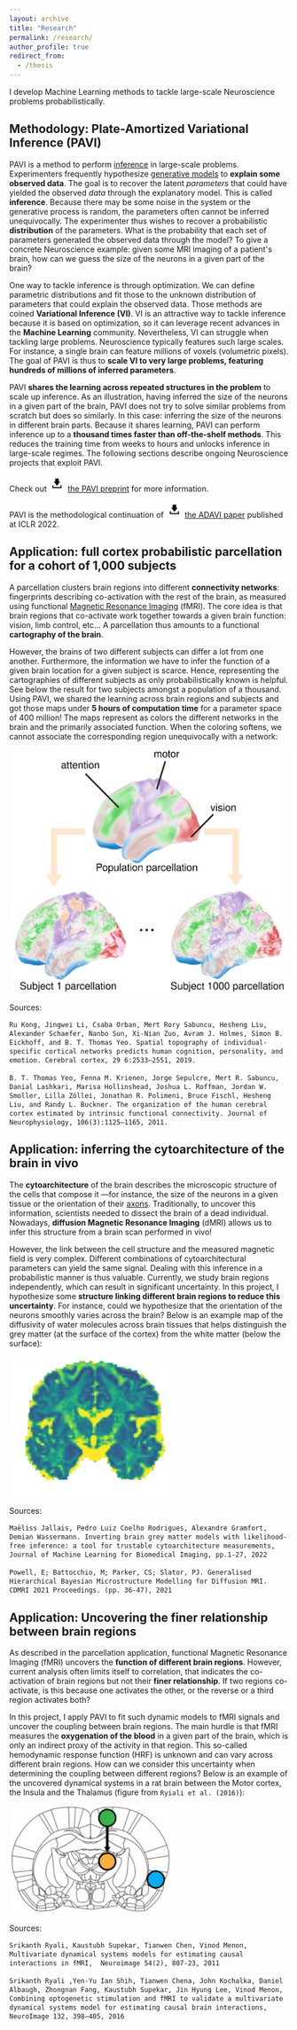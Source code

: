 ```yaml
---
layout: archive
title: "Research"
permalink: /research/
author_profile: true
redirect_from:
  - /thesis
---
```


I develop Machine Learning methods to tackle large-scale Neuroscience problems probabilistically.

## Methodology: Plate-Amortized Variational Inference (PAVI)

PAVI is a method to perform [inference](https://en.wikipedia.org/wiki/Bayesian_inference) in large-scale problems. Experimenters frequently hypothesize [generative models](https://en.wikipedia.org/wiki/Bayesian_network) to **explain some observed data**. The goal is to recover the latent *parameters* that could have yielded the observed *data* through the explanatory model. This is called **inference**. Because there may be some noise in the system or the generative process is random, the parameters often cannot be inferred unequivocally. The experimenter thus wishes to recover a probabilistic **distribution** of the parameters. What is the probability that each set of parameters generated the observed data through the model? To give a concrete Neuroscience example: given some MRI imaging of a patient's brain, how can we guess the size of the neurons in a given part of the brain?

One way to tackle inference is through optimization. We can define parametric distributions and fit those to the unknown distribution of parameters that could explain the observed data. Those methods are coined **Variational Inference (VI)**. VI is an attractive way to tackle inference because it is based on optimization, so it can leverage recent advances in the **Machine Learning** community. Nevertheless, VI can struggle when tackling large problems. Neuroscience typically features such large scales. For instance, a single brain can feature millions of voxels (volumetric pixels). The goal of PAVI is thus to **scale VI to very large problems, featuring hundreds of millions of inferred parameters**.

PAVI **shares the learning across repeated structures in the problem** to scale up inference. As an illustration, having inferred the size of the neurons in a given part of the brain, PAVI does not try to solve similar problems from scratch but does so similarly. In this case: inferring the size of the neurons in different brain parts. Because it shares learning, PAVI can perform inference up to a **thousand times faster than off-the-shelf methods**. This reduces the training time from weeks to hours and unlocks inference in large-scale regimes. The following sections describe ongoing Neuroscience projects that exploit PAVI.

Check out <img src="/images/download_logo.png" alt="download_logo" width="30"/> [the PAVI preprint](/files/PAVI_preprint.pdf) for more information.

PAVI is the methodological continuation of <img src="/images/download_logo.png" alt="download_logo" width="30"/> [the ADAVI paper](/files/ADAVI_ICLR2022.pdf) published at ICLR 2022.

## Application: full cortex probabilistic parcellation for a cohort of 1,000 subjects

A parcellation clusters brain regions into different **connectivity networks**: fingerprints describing co-activation with the rest of the brain, as measured using functional [Magnetic Resonance Imaging](https://en.wikipedia.org/wiki/Magnetic_resonance_imaging) (fMRI). The core idea is that brain regions that co-activate work together towards a given brain function: vision, limb control, etc... A parcellation thus amounts to a functional **cartography of the brain**.

However, the brains of two different subjects can differ a lot from one another. Furthermore, the information we have to infer the function of a given brain location for a given subject is scarce. Hence, representing the cartographies of different subjects as only probabilistically known is helpful. See below the result for two subjects amongst a population of a thousand. Using PAVI, we shared the learning across brain regions and subjects and got those maps under **5 hours of computation time** for a parameter space of 400 million! The maps represent as colors the different networks in the brain and the primarily associated function. When the coloring softens, we cannot associate the corresponding region unequivocally with a network:

<img src="/images/Fullcortex.png" alt="fullcortex_parcellation" width="500"/>

Sources:
```
Ru Kong, Jingwei Li, Csaba Orban, Mert Rory Sabuncu, Hesheng Liu, Alexander Schaefer, Nanbo Sun, Xi-Nian Zuo, Avram J. Holmes, Simon B. Eickhoff, and B. T. Thomas Yeo. Spatial topography of individual-specific cortical networks predicts human cognition, personality, and emotion. Cerebral cortex, 29 6:2533–2551, 2019.

B. T. Thomas Yeo, Fenna M. Krienen, Jorge Sepulcre, Mert R. Sabuncu, Danial Lashkari, Marisa Hollinshead, Joshua L. Roffman, Jordan W. Smoller, Lilla Zöllei, Jonathan R. Polimeni, Bruce Fischl, Hesheng Liu, and Randy L. Buckner. The organization of the human cerebral cortex estimated by intrinsic functional connectivity. Journal of Neurophysiology, 106(3):1125–1165, 2011.
```

## Application: inferring the cytoarchitecture of the brain in vivo

The **cytoarchitecture** of the brain describes the microscopic structure of the cells that compose it —for instance, the size of the neurons in a given tissue or the orientation of their [axons](https://en.wikipedia.org/wiki/Neuron). Traditionally, to uncover this information, scientists needed to dissect the brain of a dead individual. Nowadays, **diffusion Magnetic Resonance Imaging** (dMRI) allows us to infer this structure from a brain scan performed in vivo!

However, the link between the cell structure and the measured magnetic field is very complex. Different combinations of cytoarchitectural parameters can yield the same signal. Dealing with this inference in a probabilistic manner is thus valuable. Currently, we study brain regions independently, which can result in significant uncertainty. In this project, I hypothesize some **structure linking different brain regions to reduce this uncertainty**. For instance, could we hypothesize that the orientation of the neurons smoothly varies across the brain? Below is an example map of the diffusivity of water molecules across brain tissues that helps distinguish the grey matter (at the surface of the cortex) from the white matter (below the surface):  

<img src="/images/dMRI_diffusivity.jpg" alt="dMRI_diffusivity" width="300"/>

Sources:
```
Maëliss Jallais, Pedro Luiz Coelho Rodrigues, Alexandre Gramfort, Demian Wassermann. Inverting brain grey matter models with likelihood-free inference: a tool for trustable cytoarchitecture measurements, Journal of Machine Learning for Biomedical Imaging, pp.1-27, 2022

Powell, E; Battocchio, M; Parker, CS; Slator, PJ. Generalised Hierarchical Bayesian Microstructure Modelling for Diffusion MRI. CDMRI 2021 Proceedings. (pp. 36-47), 2021
```

## Application: Uncovering the finer relationship between brain regions

As described in the parcellation application, functional Magnetic Resonance Imaging (fMRI) uncovers the **function of different brain regions**. However, current analysis often limits itself to correlation, that indicates the co-activation of brain regions but not their **finer relationship**. If two regions co-activate, is this because one activates the other, or the reverse or a third region activates both?

In this project, I apply PAVI to fit such dynamic models to fMRI signals and uncover the coupling between brain regions. The main hurdle is that fMRI measures the **oxygenation of the blood** in a given part of the brain, which is only an indirect proxy of the activity in that region. This so-called hemodynamic response function (HRF) is unknown and can vary across different brain regions. How can we consider this uncertainty when determining the coupling between different regions? Below is an example of the uncovered dynamical systems in a rat brain between the Motor cortex, the Insula and the Thalamus (figure from `Ryiali et al. (2016)`):

<img src="/images/optogenetic_MDSI.png" alt="optogenetic_MDSI" width="300"/>

Sources:
```
Srikanth Ryali, Kaustubh Supekar, Tianwen Chen, Vinod Menon, Multivariate dynamical systems models for estimating causal interactions in fMRI,  Neuroimage 54(2), 807-23, 2011

Srikanth Ryali ,Yen-Yu Ian Shih, Tianwen Chena, John Kochalka, Daniel Albaugh, Zhongnan Fang, Kaustubh Supekar, Jin Hyung Lee, Vinod Menon, Combining optogenetic stimulation and fMRI to validate a multivariate dynamical systems model for estimating causal brain interactions, NeuroImage 132, 398–405, 2016
```